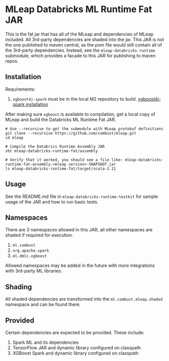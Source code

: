 # MLeap Databricks ML Runtime Fat JAR

This is the fat jar that has all of the MLeap and dependencies of MLeap included. All 3rd-party
dependencies are shaded into the jar. This JAR is not the one published to maven central,
as the pom file would still contain all of the 3rd-party dependencies. Instead, see the
`mleap-databricks-runtime` submodule, which provides a facade to this JAR for publishing
to maven repos.

## Installation

Requirements:

1. `xgboost4j-spark` must be in the local M2 repository to build. [xgboost4j-spark installation](http://xgboost.readthedocs.io/en/latest/jvm/)

After making sure `xgboost` is available to compilation, get a local copy of MLeap and build the Databricks ML Runtime Fat JAR.

```
# Use --recursive to get the submodule with MLeap protobuf definitions
git clone --recursive https://github.com/combust/mleap.git
cd mleap

# Compile the Databrics Runtime Assembly JAR
sbt mleap-databricks-runtime-fat/assembly

# Verify that it worked, you should see a file like: mleap-databricks-runtime-fat-assembly-<mleap version>-SNAPSHOT.jar
ls mleap-databricks-runtime-fat/target/scala-2.11
```

## Usage

See the README.md file in `mleap-databricks-runtime-testkit` for sample usage of the JAR and how to run basic tests.

## Namespaces

There are 3 namespaces allowed in this JAR, all other namespaces are shaded if required for execution.

1. `ml.combust`
2. `org.apache.spark`
3. `ml.dmlc.xgboost`

Allowed namespaces may be added in the future with more integrations with 3rd-party ML libraries.

## Shading

All shaded dependencies are transformed into the `ml.combust.mleap.shaded` namespace and can be found there.

## Provided

Certain dependencies are expected to be provided. These include:

1. Spark ML and its dependencies
2. TensorFlow JAR and dynamic library configured on classpath
3. XGBoost Spark and dynamic library configured on classpath
